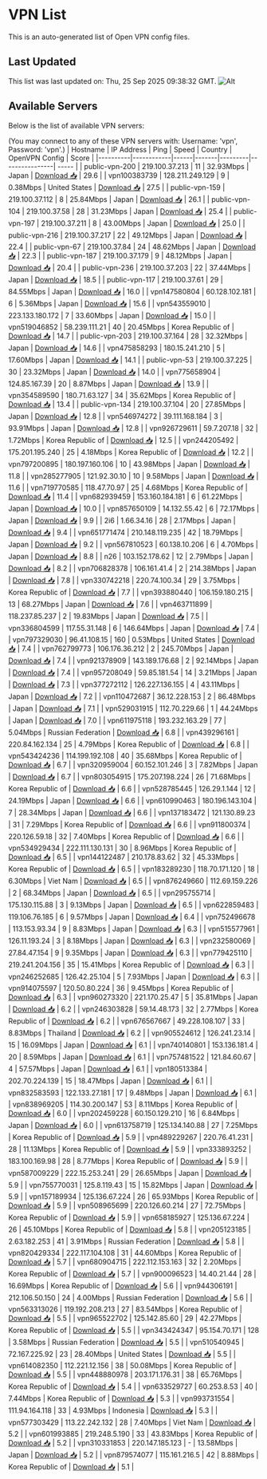 # VPN List

This is an auto-generated list of Open VPN config files.

## Last Updated

This list was last updated on: Thu, 25 Sep 2025 09:38:32 GMT.
![Alt](https://repobeats.axiom.co/api/embed/186b98318ef1479477931607c1ad7d823f12451f.svg "Repobeats analytics image")

## Available Servers

Below is the list of available VPN servers:

(You may connect to any of these VPN servers with: Username: 'vpn', Password: 'vpn'.)
| Hostname | IP Address | Ping | Speed | Country | OpenVPN Config | Score |
|----------|------------|------|-------|---------|----------------| ----- |
| public-vpn-200 | 219.100.37.213 | 11 | 32.93Mbps | Japan | [Download 📥](./configs/server_0_JP.ovpn) | 29.6 |
| vpn100383739 | 128.211.249.129 | 9 | 0.38Mbps | United States | [Download 📥](./configs/server_1_US.ovpn) | 27.5 |
| public-vpn-159 | 219.100.37.112 | 8 | 25.84Mbps | Japan | [Download 📥](./configs/server_2_JP.ovpn) | 26.1 |
| public-vpn-104 | 219.100.37.58 | 28 | 31.23Mbps | Japan | [Download 📥](./configs/server_3_JP.ovpn) | 25.4 |
| public-vpn-197 | 219.100.37.211 | 8 | 43.00Mbps | Japan | [Download 📥](./configs/server_4_JP.ovpn) | 25.0 |
| public-vpn-216 | 219.100.37.217 | 22 | 49.12Mbps | Japan | [Download 📥](./configs/server_5_JP.ovpn) | 22.4 |
| public-vpn-67 | 219.100.37.84 | 24 | 48.62Mbps | Japan | [Download 📥](./configs/server_6_JP.ovpn) | 22.3 |
| public-vpn-187 | 219.100.37.179 | 9 | 48.12Mbps | Japan | [Download 📥](./configs/server_7_JP.ovpn) | 20.4 |
| public-vpn-236 | 219.100.37.203 | 22 | 37.44Mbps | Japan | [Download 📥](./configs/server_8_JP.ovpn) | 18.5 |
| public-vpn-117 | 219.100.37.61 | 29 | 84.55Mbps | Japan | [Download 📥](./configs/server_9_JP.ovpn) | 16.0 |
| vpn147580804 | 60.128.102.181 | 6 | 5.36Mbps | Japan | [Download 📥](./configs/server_10_JP.ovpn) | 15.6 |
| vpn543559010 | 223.133.180.172 | 7 | 33.60Mbps | Japan | [Download 📥](./configs/server_11_JP.ovpn) | 15.0 |
| vpn519046852 | 58.239.111.21 | 40 | 20.45Mbps | Korea Republic of | [Download 📥](./configs/server_12_KR.ovpn) | 14.7 |
| public-vpn-203 | 219.100.37.164 | 28 | 32.32Mbps | Japan | [Download 📥](./configs/server_13_JP.ovpn) | 14.6 |
| vpn475858293 | 180.15.241.210 | 5 | 17.60Mbps | Japan | [Download 📥](./configs/server_14_JP.ovpn) | 14.1 |
| public-vpn-53 | 219.100.37.225 | 30 | 23.32Mbps | Japan | [Download 📥](./configs/server_15_JP.ovpn) | 14.0 |
| vpn775658904 | 124.85.167.39 | 20 | 8.87Mbps | Japan | [Download 📥](./configs/server_16_JP.ovpn) | 13.9 |
| vpn354589590 | 180.71.63.127 | 34 | 35.62Mbps | Korea Republic of | [Download 📥](./configs/server_17_KR.ovpn) | 13.4 |
| public-vpn-134 | 219.100.37.104 | 20 | 27.85Mbps | Japan | [Download 📥](./configs/server_18_JP.ovpn) | 12.8 |
| vpn546974272 | 39.111.168.184 | 3 | 93.91Mbps | Japan | [Download 📥](./configs/server_19_JP.ovpn) | 12.8 |
| vpn926729611 | 59.7.207.18 | 32 | 1.72Mbps | Korea Republic of | [Download 📥](./configs/server_20_KR.ovpn) | 12.5 |
| vpn244205492 | 175.201.195.240 | 25 | 4.18Mbps | Korea Republic of | [Download 📥](./configs/server_21_KR.ovpn) | 12.2 |
| vpn797200895 | 180.197.160.106 | 10 | 43.98Mbps | Japan | [Download 📥](./configs/server_22_JP.ovpn) | 11.8 |
| vpn285277905 | 121.92.30.10 | 10 | 9.58Mbps | Japan | [Download 📥](./configs/server_23_JP.ovpn) | 11.6 |
| vpn719770585 | 118.47.70.97 | 25 | 4.68Mbps | Korea Republic of | [Download 📥](./configs/server_24_KR.ovpn) | 11.4 |
| vpn682939459 | 153.160.184.181 | 6 | 61.22Mbps | Japan | [Download 📥](./configs/server_25_JP.ovpn) | 10.0 |
| vpn857650109 | 14.132.55.42 | 6 | 72.17Mbps | Japan | [Download 📥](./configs/server_26_JP.ovpn) | 9.9 |
| 2i6 | 1.66.34.16 | 28 | 2.17Mbps | Japan | [Download 📥](./configs/server_27_JP.ovpn) | 9.4 |
| vpn651771474 | 210.148.119.235 | 42 | 18.79Mbps | Japan | [Download 📥](./configs/server_28_JP.ovpn) | 9.2 |
| vpn567810523 | 60.138.10.206 | 6 | 4.70Mbps | Japan | [Download 📥](./configs/server_29_JP.ovpn) | 8.8 |
| n26 | 103.152.178.62 | 12 | 2.79Mbps | Japan | [Download 📥](./configs/server_30_JP.ovpn) | 8.2 |
| vpn706828378 | 106.161.41.4 | 2 | 214.38Mbps | Japan | [Download 📥](./configs/server_31_JP.ovpn) | 7.8 |
| vpn330742218 | 220.74.100.34 | 29 | 3.75Mbps | Korea Republic of | [Download 📥](./configs/server_32_KR.ovpn) | 7.7 |
| vpn393880440 | 106.159.180.215 | 13 | 68.27Mbps | Japan | [Download 📥](./configs/server_33_JP.ovpn) | 7.6 |
| vpn463711899 | 118.237.85.237 | 2 | 19.83Mbps | Japan | [Download 📥](./configs/server_34_JP.ovpn) | 7.5 |
| vpn336804599 | 117.55.31.148 | 6 | 146.64Mbps | Japan | [Download 📥](./configs/server_35_JP.ovpn) | 7.4 |
| vpn797329030 | 96.41.108.15 | 160 | 0.53Mbps | United States | [Download 📥](./configs/server_36_US.ovpn) | 7.4 |
| vpn762799773 | 106.176.36.212 | 2 | 245.70Mbps | Japan | [Download 📥](./configs/server_37_JP.ovpn) | 7.4 |
| vpn921378909 | 143.189.176.68 | 2 | 92.14Mbps | Japan | [Download 📥](./configs/server_38_JP.ovpn) | 7.4 |
| vpn957208049 | 59.85.181.54 | 14 | 3.21Mbps | Japan | [Download 📥](./configs/server_39_JP.ovpn) | 7.3 |
| vpn377272112 | 126.227.136.155 | 4 | 43.11Mbps | Japan | [Download 📥](./configs/server_40_JP.ovpn) | 7.2 |
| vpn110472687 | 36.12.228.153 | 2 | 86.48Mbps | Japan | [Download 📥](./configs/server_41_JP.ovpn) | 7.1 |
| vpn529031915 | 112.70.229.66 | 1 | 44.24Mbps | Japan | [Download 📥](./configs/server_42_JP.ovpn) | 7.0 |
| vpn611975118 | 193.232.163.29 | 77 | 5.04Mbps | Russian Federation | [Download 📥](./configs/server_43_RU.ovpn) | 6.8 |
| vpn439296161 | 220.84.162.134 | 25 | 4.79Mbps | Korea Republic of | [Download 📥](./configs/server_44_KR.ovpn) | 6.8 |
| vpn543424236 | 114.199.192.108 | 40 | 35.68Mbps | Korea Republic of | [Download 📥](./configs/server_45_KR.ovpn) | 6.7 |
| vpn320959004 | 60.152.101.246 | 3 | 7.82Mbps | Japan | [Download 📥](./configs/server_46_JP.ovpn) | 6.7 |
| vpn803054915 | 175.207.198.224 | 26 | 71.68Mbps | Korea Republic of | [Download 📥](./configs/server_47_KR.ovpn) | 6.6 |
| vpn528785445 | 126.29.1.144 | 12 | 24.19Mbps | Japan | [Download 📥](./configs/server_48_JP.ovpn) | 6.6 |
| vpn610990463 | 180.196.143.104 | 7 | 28.34Mbps | Japan | [Download 📥](./configs/server_49_JP.ovpn) | 6.6 |
| vpn137183472 | 121.130.89.23 | 31 | 7.29Mbps | Korea Republic of | [Download 📥](./configs/server_50_KR.ovpn) | 6.6 |
| vpn911800374 | 220.126.59.18 | 32 | 7.40Mbps | Korea Republic of | [Download 📥](./configs/server_51_KR.ovpn) | 6.6 |
| vpn534929434 | 222.111.130.131 | 30 | 8.96Mbps | Korea Republic of | [Download 📥](./configs/server_52_KR.ovpn) | 6.5 |
| vpn144122487 | 210.178.83.62 | 32 | 45.33Mbps | Korea Republic of | [Download 📥](./configs/server_53_KR.ovpn) | 6.5 |
| vpn183289230 | 118.70.171.120 | 18 | 6.30Mbps | Viet Nam | [Download 📥](./configs/server_54_VN.ovpn) | 6.5 |
| vpn876249660 | 112.69.159.226 | 2 | 68.34Mbps | Japan | [Download 📥](./configs/server_55_JP.ovpn) | 6.5 |
| vpn295755714 | 175.130.115.88 | 3 | 9.13Mbps | Japan | [Download 📥](./configs/server_56_JP.ovpn) | 6.5 |
| vpn622859483 | 119.106.76.185 | 6 | 9.57Mbps | Japan | [Download 📥](./configs/server_57_JP.ovpn) | 6.4 |
| vpn752496678 | 113.153.93.34 | 9 | 8.83Mbps | Japan | [Download 📥](./configs/server_58_JP.ovpn) | 6.3 |
| vpn515577961 | 126.11.193.24 | 3 | 8.18Mbps | Japan | [Download 📥](./configs/server_59_JP.ovpn) | 6.3 |
| vpn232580069 | 27.84.47.154 | 9 | 9.35Mbps | Japan | [Download 📥](./configs/server_60_JP.ovpn) | 6.3 |
| vpn779425110 | 219.241.204.156 | 35 | 15.41Mbps | Korea Republic of | [Download 📥](./configs/server_61_KR.ovpn) | 6.3 |
| vpn246252685 | 126.42.25.104 | 5 | 7.93Mbps | Japan | [Download 📥](./configs/server_62_JP.ovpn) | 6.3 |
| vpn914075597 | 120.50.80.224 | 36 | 9.45Mbps | Korea Republic of | [Download 📥](./configs/server_63_KR.ovpn) | 6.3 |
| vpn960273320 | 221.170.25.47 | 5 | 35.81Mbps | Japan | [Download 📥](./configs/server_64_JP.ovpn) | 6.2 |
| vpn246303828 | 59.14.48.173 | 32 | 2.77Mbps | Korea Republic of | [Download 📥](./configs/server_65_KR.ovpn) | 6.2 |
| vpn676567667 | 49.228.108.107 | 33 | 8.83Mbps | Thailand | [Download 📥](./configs/server_66_TH.ovpn) | 6.2 |
| vpn905524612 | 126.241.23.14 | 15 | 16.09Mbps | Japan | [Download 📥](./configs/server_67_JP.ovpn) | 6.1 |
| vpn740140801 | 153.136.181.4 | 20 | 8.59Mbps | Japan | [Download 📥](./configs/server_68_JP.ovpn) | 6.1 |
| vpn757481522 | 121.84.60.67 | 4 | 57.57Mbps | Japan | [Download 📥](./configs/server_69_JP.ovpn) | 6.1 |
| vpn180513384 | 202.70.224.139 | 15 | 18.47Mbps | Japan | [Download 📥](./configs/server_70_JP.ovpn) | 6.1 |
| vpn832583593 | 122.133.27.181 | 17 | 9.48Mbps | Japan | [Download 📥](./configs/server_71_JP.ovpn) | 6.1 |
| vpn838969205 | 114.30.200.147 | 53 | 8.11Mbps | Korea Republic of | [Download 📥](./configs/server_72_KR.ovpn) | 6.0 |
| vpn202459228 | 60.150.129.210 | 16 | 6.84Mbps | Japan | [Download 📥](./configs/server_73_JP.ovpn) | 6.0 |
| vpn613758719 | 125.134.140.88 | 27 | 7.25Mbps | Korea Republic of | [Download 📥](./configs/server_74_KR.ovpn) | 5.9 |
| vpn489229267 | 220.76.41.231 | 28 | 11.13Mbps | Korea Republic of | [Download 📥](./configs/server_75_KR.ovpn) | 5.9 |
| vpn333893252 | 183.100.169.98 | 28 | 8.77Mbps | Korea Republic of | [Download 📥](./configs/server_76_KR.ovpn) | 5.9 |
| vpn587009229 | 222.15.253.241 | 29 | 26.65Mbps | Japan | [Download 📥](./configs/server_77_JP.ovpn) | 5.9 |
| vpn755770031 | 125.8.119.43 | 15 | 15.82Mbps | Japan | [Download 📥](./configs/server_78_JP.ovpn) | 5.9 |
| vpn157189934 | 125.136.67.224 | 26 | 65.93Mbps | Korea Republic of | [Download 📥](./configs/server_79_KR.ovpn) | 5.9 |
| vpn508965699 | 220.126.60.214 | 27 | 72.75Mbps | Korea Republic of | [Download 📥](./configs/server_80_KR.ovpn) | 5.9 |
| vpn658185927 | 125.136.67.224 | 26 | 45.10Mbps | Korea Republic of | [Download 📥](./configs/server_81_KR.ovpn) | 5.8 |
| vpn205123185 | 2.63.182.253 | 41 | 3.91Mbps | Russian Federation | [Download 📥](./configs/server_82_RU.ovpn) | 5.8 |
| vpn820429334 | 222.117.104.108 | 31 | 44.60Mbps | Korea Republic of | [Download 📥](./configs/server_83_KR.ovpn) | 5.7 |
| vpn680904715 | 222.112.153.163 | 32 | 2.20Mbps | Korea Republic of | [Download 📥](./configs/server_84_KR.ovpn) | 5.7 |
| vpn900096523 | 14.40.21.44 | 28 | 16.69Mbps | Korea Republic of | [Download 📥](./configs/server_85_KR.ovpn) | 5.6 |
| vpn944306191 | 212.106.50.150 | 24 | 4.00Mbps | Russian Federation | [Download 📥](./configs/server_86_RU.ovpn) | 5.6 |
| vpn563313026 | 119.192.208.213 | 27 | 83.54Mbps | Korea Republic of | [Download 📥](./configs/server_87_KR.ovpn) | 5.5 |
| vpn965522702 | 125.142.85.60 | 29 | 42.27Mbps | Korea Republic of | [Download 📥](./configs/server_88_KR.ovpn) | 5.5 |
| vpn343424347 | 95.154.70.171 | 128 | 3.58Mbps | Russian Federation | [Download 📥](./configs/server_89_RU.ovpn) | 5.5 |
| vpn510540945 | 72.167.225.92 | 23 | 28.40Mbps | United States | [Download 📥](./configs/server_90_US.ovpn) | 5.5 |
| vpn614082350 | 112.221.12.156 | 38 | 50.08Mbps | Korea Republic of | [Download 📥](./configs/server_91_KR.ovpn) | 5.5 |
| vpn448880978 | 203.171.176.31 | 38 | 65.76Mbps | Korea Republic of | [Download 📥](./configs/server_92_KR.ovpn) | 5.4 |
| vpn633529727 | 60.253.8.53 | 40 | 7.44Mbps | Korea Republic of | [Download 📥](./configs/server_93_KR.ovpn) | 5.3 |
| vpn993731554 | 111.94.164.118 | 33 | 4.93Mbps | Indonesia | [Download 📥](./configs/server_94_ID.ovpn) | 5.3 |
| vpn577303429 | 113.22.242.132 | 28 | 7.40Mbps | Viet Nam | [Download 📥](./configs/server_95_VN.ovpn) | 5.2 |
| vpn601993885 | 219.248.5.190 | 33 | 43.83Mbps | Korea Republic of | [Download 📥](./configs/server_96_KR.ovpn) | 5.2 |
| vpn310331853 | 220.147.185.123 | - | 13.58Mbps | Japan | [Download 📥](./configs/server_97_JP.ovpn) | 5.2 |
| vpn879574077 | 115.161.216.5 | 42 | 8.88Mbps | Korea Republic of | [Download 📥](./configs/server_98_KR.ovpn) | 5.1 |

